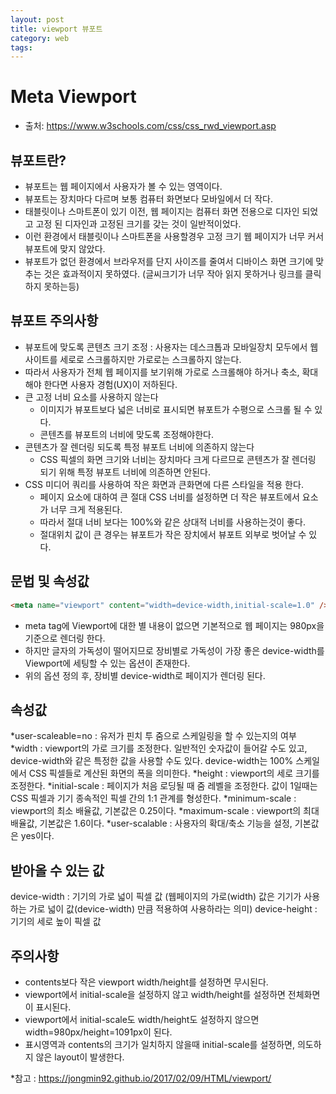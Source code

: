 ```yaml
---
layout: post
title: viewport 뷰포트
category: web
tags: 
---
```

# Meta Viewport
* 출처: https://www.w3schools.com/css/css_rwd_viewport.asp

## 뷰포트란?
* 뷰포트는 웹 페이지에서 사용자가 볼 수 있는 영역이다.
* 뷰포트는 장치마다 다르며 보통 컴퓨터 화면보다 모바일에서 더 작다.
* 태블릿이나 스마트폰이 있기 이전, 웹 페이지는 컴퓨터 화면 전용으로 디자인 되었고 고정 된 디자인과 고정된 크기를 갖는 것이 일반적이었다.
* 이런 환경에서 태블릿이나 스마트폰을 사용할경우 고정 크기 웹 페이지가 너무 커서 뷰포트에 맞지 않았다.
* 뷰포트가 없던 환경에서 브라우저를 단지 사이즈를 줄여서 디바이스 화면 크기에 맞추는 것은 효과적이지 못하였다. (글씨크기가 너무 작아 읽지 못하거나 링크를 클릭하지 못하는등)

## 뷰포트 주의사항
* 뷰포트에 맞도록 콘텐츠 크기 조정 : 사용자는 데스크톱과 모바일장치 모두에서 웹사이트를 세로로 스크롤하지만 가로로는 스크롤하지 않는다.
* 따라서 사용자가 전체 웹 페이지를 보기위해 가로로 스크롤해야 하거나 축소, 확대 해야 한다면 사용자 경험(UX)이 저하된다.
* 큰 고정 너비 요소를 사용하지 않는다
    * 이미지가 뷰포트보다 넓은 너비로 표시되면 뷰포트가 수평으로 스크롤 될 수 있다.
    * 콘텐츠를 뷰포트의 너비에 맞도록 조정해야한다.
* 콘텐츠가 잘 렌더링 되도록 특정 뷰포트 너비에 의존하지 않는다
    * CSS 픽셀의 화면 크기와 너비는 장치마다 크게 다르므로 콘텐츠가 잘 렌더링 되기 위해 특정 뷰포트 너비에 의존하면 안된다.
* CSS 미디어 쿼리를 사용하여 작은 화면과 큰화면에 다른 스타일을 적용 한다.
    * 페이지 요소에 대하여 큰 절대 CSS 너비를 설정하면 더 작은 뷰포트에서 요소가 너무 크게 적용된다.
    * 따라서 절대 너비 보다는 100%와 같은 상대적 너비를 사용하는것이 좋다.
    * 절대위치 값이 큰 경우는 뷰포트가 작은 장치에서 뷰포트 외부로 벗어날 수 있다.

## 문법 및 속성값
```html
<meta name="viewport" content="width=device-width,initial-scale=1.0" />
```
* meta tag에 Viewport에 대한 별 내용이 없으면 기본적으로 웹 페이지는 980px을 기준으로 렌더링 한다. 
* 하지만 글자의 가독성이 떨어지므로 장비별로 가독성이 가장 좋은 device-width를 Viewport에 세팅할 수 있는 옵션이 존재한다. 
* 위의 옵션 정의 후, 장비별 device-width로 페이지가 렌더링 된다.

## 속성값
*user-scaleable=no : 유저가 핀치 투 줌으로 스케일링을 할 수 있는지의 여부
*width : viewport의 가로 크기를 조정한다. 일반적인 숫자값이 들어갈 수도 있고, device-width와 같은 특정한 값을 사용할 수도 있다. device-width는 100% 스케일에서 CSS 픽셀들로 계산된 화면의 폭을 의미한다.
*height : viewport의 세로 크기를 조정한다.
*initial-scale : 페이지가 처음 로딩될 때 줌 레벨을 조정한다. 값이 1일때는 CSS 픽셀과 기기 종속적인 픽셀 간의 1:1 관계를 형성한다.
*minimum-scale : viewport의 최소 배율값, 기본값은 0.25이다.
*maximum-scale : viewport의 최대 배율값, 기본값은 1.6이다.
*user-scalable : 사용자의 확대/축소 기능을 설정, 기본값은 yes이다.

## 받아올 수 있는 값
device-width : 기기의 가로 넓이 픽셀 값 (웹페이지의 가로(width) 값은 기기가 사용하는 가로 넓이 값(device-width) 만큼 적용하여 사용하라는 의미)
device-height : 기기의 세로 높이 픽셀 값

## 주의사항
* contents보다 작은 viewport width/height를 설정하면 무시된다.
* viewport에서 initial-scale을 설정하지 않고 width/height를 설정하면 전체화면이 표시된다.
* viewport에서 initial-scale도 width/height도 설정하지 않으면 width=980px/height=1091px이 된다.
* 표시영역과 contents의 크기가 일치하지 않을때 initial-scale를 설정하면, 의도하지 않은 layout이 발생한다.

*참고 : https://jongmin92.github.io/2017/02/09/HTML/viewport/
